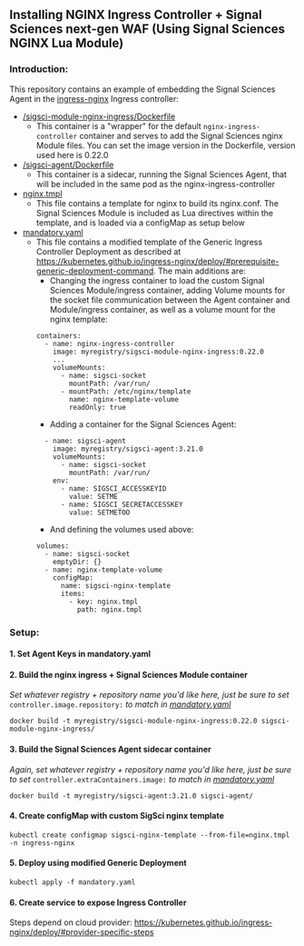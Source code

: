 ## Installing NGINX Ingress Controller + Signal Sciences next-gen WAF (Using Signal Sciences NGINX Lua Module)

### Introduction:

This repository contains an example of embedding the Signal Sciences Agent in the [ingress-nginx](https://github.com/kubernetes/ingress-nginx) Ingress controller:

- [/sigsci-module-nginx-ingress/Dockerfile](/sigsci-module-nginx-ingress/Dockerfile)
  - This container is a "wrapper" for the default `nginx-ingress-controller` container and serves to add the Signal Sciences nginx Module files. You can set the image version in the Dockerfile, version used here is 0.22.0
- [/sigsci-agent/Dockerfile](/sigsci-agent/Dockerfile)
  - This container is a sidecar, running the Signal Sciences Agent, that will be included in the same pod as the nginx-ingress-controller
- [nginx.tmpl](nginx.tmpl)
  - This file contains a template for nginx to build its nginx.conf. The Signal Sciences Module is included as Lua directives within the template, and is loaded via a configMap as setup below
- [mandatory.yaml](mandatory.yaml)
  - This file contains a modified template of the Generic Ingress Controller Deployment as described at https://kubernetes.github.io/ingress-nginx/deploy/#prerequisite-generic-deployment-command. The main additions are:
    - Changing the ingress container to load the custom Signal Sciences Module/ingress container, adding Volume mounts for the socket file communication between the Agent container and Module/ingress container, as well as a volume mount for the nginx template:
    ```
    containers:
      - name: nginx-ingress-controller
        image: myregistry/sigsci-module-nginx-ingress:0.22.0
        ...
        volumeMounts:
          - name: sigsci-socket
            mountPath: /var/run/
          - mountPath: /etc/nginx/template
            name: nginx-template-volume
            readOnly: true
    ```
    - Adding a container for the Signal Sciences Agent:
    ```
      - name: sigsci-agent
        image: myregistry/sigsci-agent:3.21.0
        volumeMounts:
          - name: sigsci-socket
            mountPath: /var/run/
        env:
          - name: SIGSCI_ACCESSKEYID
            value: SETME
          - name: SIGSCI_SECRETACCESSKEY
            value: SETMETOO
    ```
    - And defining the volumes used above:
    ```
    volumes:
      - name: sigsci-socket
        emptyDir: {}
      - name: nginx-template-volume
        configMap:
          name: sigsci-nginx-template
          items:
            - key: nginx.tmpl
              path: nginx.tmpl
    ```
### Setup:

#### 1. Set Agent Keys in mandatory.yaml

#### 2. Build the nginx ingress + Signal Sciences Module container 
*Set whatever registry + repository name you'd like here, just be sure to set* `controller.image.repository:` *to match in [mandatory.yaml](mandatory.yaml)*
```
docker build -t myregistry/sigsci-module-nginx-ingress:0.22.0 sigsci-module-nginx-ingress/
```

#### 3. Build the Signal Sciences Agent sidecar container
*Again, set whatever registry + repository name you'd like here, just be sure to set* `controller.extraContainers.image:` *to match in [mandatory.yaml](mandatory.yaml)*
```
docker build -t myregistry/sigsci-agent:3.21.0 sigsci-agent/
```

#### 4. Create configMap with custom SigSci nginx template
```
kubectl create configmap sigsci-nginx-template --from-file=nginx.tmpl -n ingress-nginx
```

#### 5. Deploy using modified Generic Deployment
```
kubectl apply -f mandatory.yaml
```

#### 6. Create service to expose Ingress Controller

Steps depend on cloud provider:
https://kubernetes.github.io/ingress-nginx/deploy/#provider-specific-steps
